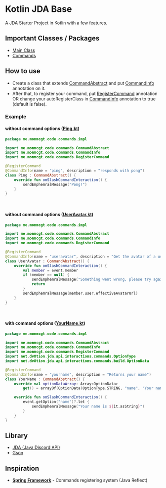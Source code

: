# Kotlin JDA Base

[//]: # (<hr>)

A JDA Starter Project in Kotlin with a few features.

## Important Classes / Packages

[//]: # (<hr>)

<ul>
<li>
<a href="https://github.com/Monmcgt/Kotlin-JDA-Base/blob/master/src/main/kotlin/me/monmcgt/code/Main.kt">Main Class</a>
</li>
<li>
<a href="https://github.com/Monmcgt/Kotlin-JDA-Base/tree/master/src/main/kotlin/me/monmcgt/code/commands/impl">Commands</a>
</li>
</ul>

## How to use

[//]: # (<hr>)

<ul>
<li>
Create a class that extends <a href="https://github.com/Monmcgt/Kotlin-JDA-Base/blob/master/src/main/kotlin/me/monmcgt/code/commands/CommandAbstract.kt">CommandAbstract</a> and put <a href="https://github.com/Monmcgt/Kotlin-JDA-Base/blob/master/src/main/kotlin/me/monmcgt/code/commands/CommandInfo.kt">CommandInfo</a> annotation on it.
</li>
<li>
After that, to register your command, put <a href="https://github.com/Monmcgt/Kotlin-JDA-Base/blob/master/src/main/kotlin/me/monmcgt/code/commands/RegisterCommand.kt">RegisterCommand</a> annotation OR change your autoRegisterClass in <a href="https://github.com/Monmcgt/Kotlin-JDA-Base/blob/master/src/main/kotlin/me/monmcgt/code/commands/CommandInfo.kt">CommandInfo</a> annotation to true (default is false).
</li>
</ul>

### Example
#### without command options (<a href="https://github.com/Monmcgt/Kotlin-JDA-Base/blob/master/src/main/kotlin/me/monmcgt/code/commands/impl/Ping.kt">Ping.kt</a>)
```kotlin
package me.monmcgt.code.commands.impl

import me.monmcgt.code.commands.CommandAbstract
import me.monmcgt.code.commands.CommandInfo
import me.monmcgt.code.commands.RegisterCommand

@RegisterCommand
@CommandInfo(name = "ping", description = "responds with pong")
class Ping : CommandAbstract() {
    override fun onSlashCommandInteraction() {
        sendEmphemralMessage("Pong!")
    }
}
```
<span><br></span>
#### without command options (<a href="https://github.com/Monmcgt/Kotlin-JDA-Base/blob/master/src/main/kotlin/me/monmcgt/code/commands/impl/UserAvatar.kt">UserAvatar.kt</a>)
```kotlin
package me.monmcgt.code.commands.impl

import me.monmcgt.code.commands.CommandAbstract
import me.monmcgt.code.commands.CommandInfo
import me.monmcgt.code.commands.RegisterCommand

@RegisterCommand
@CommandInfo(name = "useravatar", description = "Get the avatar of a user")
class UserAvatar : CommandAbstract() {
    override fun onSlashCommandInteraction() {
        val member = event.member
        if (member == null) {
            sendEmphemralMessage("Something went wrong, please try again later")
            return
        }
        sendEmphemralMessage(member.user.effectiveAvatarUrl)
    }
}
```
<span><br></span>
#### with command options (<a href="https://github.com/Monmcgt/Kotlin-JDA-Base/blob/master/src/main/kotlin/me/monmcgt/code/commands/impl/YourName.kt">YourName.kt</a>)
```kotlin
package me.monmcgt.code.commands.impl

import me.monmcgt.code.commands.CommandAbstract
import me.monmcgt.code.commands.CommandInfo
import me.monmcgt.code.commands.RegisterCommand
import net.dv8tion.jda.api.interactions.commands.OptionType
import net.dv8tion.jda.api.interactions.commands.build.OptionData

@RegisterCommand
@CommandInfo(name = "yourname", description = "Returns your name")
class YourName : CommandAbstract() {
    override val optionDataArray: Array<OptionData>
        get() = arrayOf(OptionData(OptionType.STRING, "name", "Your name", true))

    override fun onSlashCommandInteraction() {
        event.getOption("name")?.let {
            sendEmphemralMessage("Your name is ${it.asString}")
        }
    }
}
```

## Library

[//]: # (<hr>)

<ul>
<li>
<a href="https://github.com/DV8FromTheWorld/JDA">JDA (Java Discord API)</a>
</li>
<li>
<a href="https://github.com/google/gson">Gson</a>
</li>
</ul>

## Inspiration

[//]: # (<hr>)

<ul>
<li>
<strong><a href="https://spring.io">Spring Framework</a></strong> - Commands registering system (Java Reflect)
</li>
</ul>